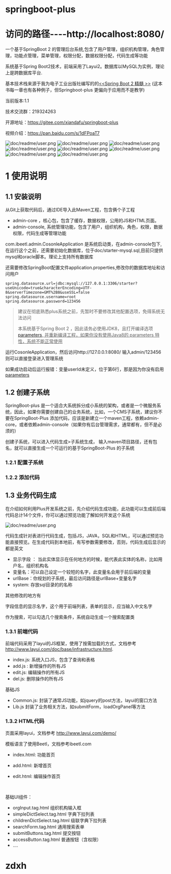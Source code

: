 # springboot-plus
# 访问的路径----http://localhost:8080/
一个基于SpringBoot 2 的管理后台系统,包含了用户管理，组织机构管理，角色管理，功能点管理，菜单管理，权限分配，数据权限分配，代码生成等功能

系统基于Spring Boot2技术，前端采用了Layui2。数据库以MySQL为实例，理论上是跨数据库平台.

基本技术栈来源于我为电子工业出版社编写的的[<<Spring Boot 2 精髓 >>](http://ibeetl.com/sb2/#more) (这本书每一章也有各种例子，但Springboot-plus 更偏向于应用而不是教学)

当前版本:1.1

技术交流群：219324263

开源地址：https://gitee.com/xiandafu/springboot-plus

视频介绍：https://pan.baidu.com/s/1dFPoaT7



![doc/readme/user.png](doc/readme/user.png)
![doc/readme/user.png](doc/readme/role.png)
![doc/readme/user.png](doc/readme/data.png)
![doc/readme/user.png](doc/readme/codePorject.png)
![doc/readme/user.png](doc/readme/codeconfig.png)
![doc/readme/user.png](doc/readme/codegen.png)
![doc/readme/user.png](doc/readme/codegen2.png)
![doc/readme/user.png](doc/readme/excelExport.png)

# 1 使用说明

## 1.1 安装说明

从Git上获取代码后，通过IDE导入此Maven工程，包含俩个子工程

* admin-core  ，核心包，包含了缓存，数据权限，公用的JS和HTML页面。
* admin-console, 系统管理功能，包含了用户，组织机构，角色，权限，数据权限，代码生成等管理功能

com.ibeetl.admin.CosonleApplication 是系统启动类，在admin-console包下,在运行这个之前，还需要初始化数据库，位于doc/starter-mysql.sql,目前只提供mysql和oracle脚本。理论上支持所有数据库

还需要修改SpringBoot配置文件application.properties,修改你的数据库地址和访问用户

~~~properties
spring.datasource.url=jdbc:mysql://127.0.0.1:3306/starter?useUnicode=true&characterEncoding=UTF-8&serverTimezone=GMT%2B8&useSSL=false
spring.datasource.username=root
spring.datasource.password=123456

~~~

> 建议在彻底熟悉plus系统之前，先暂时不要修改其他配置选项，免得系统无法访问
>
> 本系统基于Spring Boot 2 ，因此请务必使用JDK8，且打开编译选项[parameters](http://www.mamicode.com/info-detail-2162647.html),<u> 并重新编译工程，如果你没有使用Java8的 parameters 特性，系统不能正常使用</u>

运行CosonleApplication，然后访问http://127.0.0.1:8080/  输入admin/123456 则可以直接登录进入管理系统

如果成功启动后运行报错：变量userId未定义，位于第6行，那是因为你没有启用[parameters](http://www.mamicode.com/info-detail-2162647.html)



## 1.2 创建子系统

SpringBoot-plus 是一个适合大系统拆分成小系统的架构，或者是一个微服务系统，因此，如果你需要创建自己的业务系统，比如，一个CMS子系统，建议你不要在SpringBoot-Plus 添加代码，应该是新建立一个maven工程，依赖admin-core，或者依赖admin-console（如果你有后台管理需求，通常都有，但不是必须的）

创建子系统，可以进入代码生成>子系统生成， 输入maven项目路径，还有包名，就可以直接生成一个可运行的基于SpringBoot-Plus 的子系统

### 1.2.1 配置子系统

###  1.2.2 添加代码




## 1.3 业务代码生成

在介绍如何利用Plus开发系统之前，先介绍代码生成功能，此功能可以生成前后端代码总计14个文件，你可以通过预览功能了解如何开发这个系统



![doc/readme/user.png](doc/readme/codeoverview.png)



代码生成针对表进行代码生成，包括JS，JAVA，SQL和HTML，可以通过预览功能直接预览。在生成代码到本地前，有写参数需要修改，否则，代码生成后显示的都是英文

* 显示字段 ： 当此实体显示在任何地方的时候，能代表此实体的名称，比如用户名，组织机构名
* 变量名：可以自己设定一个较短的名字，此变量名会用于前后端的变量
* urlBase：你规划的子系统，最后访问路径是urlBase+变量名字
* system: 存放sql目录的的名称

其他修改的地方有

字段信息的显示名字，这个用于前端列表，表单的显示，应当输入中文名字

作为搜索，可以勾选几个搜索条件，系统自动生成一个搜索配置类

### 1.3.1 前端代码

前端代码采用了layui的JS框架，使用了按需加载的方式，文档参考 http://www.layui.com/doc/base/infrastructure.html.

* index.js: 系统入口JS，包含了查询和表格
* add.js : 新增操作的所有JS
* edit.js: 编辑操作的所有JS
* del.js: 删除操作的所有JS

基础JS

* Common.js: 封装了通常JS功能，如jquery的post方法，layui的窗口方法
* Lib.js  封装了业务相关方法，如submitForm，loadOrgPanel等方法

### 1.3.2  HTML代码

页面采用layui，文档参考 http://www.layui.com/demo/

模板语言了使用Beetl，文档参考ibeetl.com

* index.html: 功能首页

* add.html: 新增首页

* edit.html: 编辑操作首页

  ​

基础UI组件：

* orgInput.tag.html 组织机构输入框
* simpleDictSelect.tag.html 字典下拉列表
* childrenDictSelect.tag.html 级联字典下拉列表
* searchForm.tag.html  通用搜索表单
* submitButtons.tag.html 提交按钮
* accessButton.tag.html  普通按钮（含权限）
* ....







# zdxh
